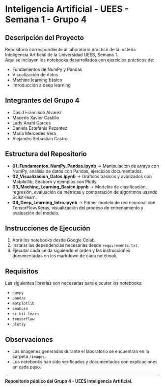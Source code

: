 # **Inteligencia Artificial - UEES - Semana 1 - Grupo 4**

## **Descripción del Proyecto**

Repositorio correspondiente al laboratorio práctico de la materia Inteligencia Artificial de la Universidad UEES, Semana 1.  
Aquí se incluyen los notebooks desarrollados con ejercicios prácticos de:

- Fundamentos de NumPy y Pandas  
- Visualización de datos  
- Machine learning básico  
- Introducción a deep learning  

## **Integrantes del Grupo 4**

- David Francisco Alvarez
- Macerlo Xavier Castillo
- Lady Anahi Garces
- Daniela Estefania Pezantez
- María Mercedes Vera
- Alejandro Sebastian Castro

## **Estructura del Repositorio**

- **01_Fundamentos_NumPy_Pandas.ipynb** → Manipulación de arrays con NumPy, análisis de datos con Pandas, ejercicios documentados.  
- **02_Visualizacion_Datos.ipynb** → Gráficos básicos y avanzados con Matplotlib, Seaborn y ejemplos con Plotly.  
- **03_Machine_Learning_Basico.ipynb** → Modelos de clasificación, regresión, evaluación de métricas y comparación de algoritmos usando Scikit-learn.  
- **04_Deep_Learning_Intro.ipynb** → Primer modelo de red neuronal con TensorFlow/Keras, visualización del proceso de entrenamiento y evaluación del modelo.

## **Instrucciones de Ejecución**

1. Abrir los notebooks desde Google Colab.  
2. Instalar las dependencias necesarias desde `requirements.txt`.  
3. Ejecutar cada celda siguiendo el orden y las instrucciones documentadas en los markdown de cada notebook.

## **Requisitos**

Las siguientes librerías son necesarias para ejecutar los notebooks:

- `numpy`  
- `pandas`  
- `matplotlib`  
- `seaborn`  
- `scikit-learn`  
- `tensorflow`  
- `plotly`  

## **Observaciones**

- Las imágenes generadas durante el laboratorio se encuentran en la carpeta `/images`.  
- Los notebooks han sido verificados y documentados con explicaciones en cada paso.

---

**Repositorio público del Grupo 4 - UEES Inteligencia Artificial.**
